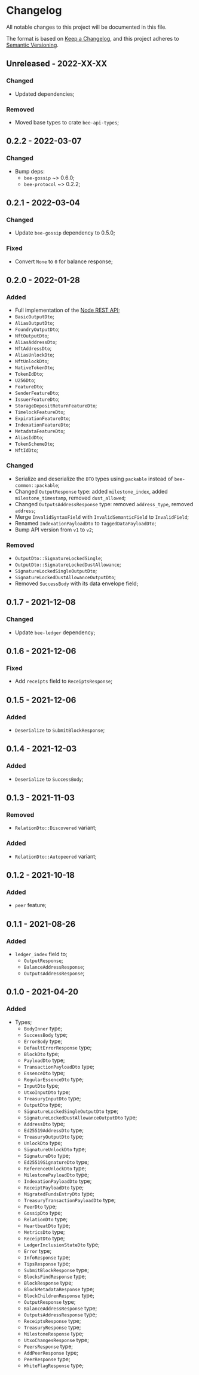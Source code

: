 # Changelog

All notable changes to this project will be documented in this file.

The format is based on [Keep a Changelog](https://keepachangelog.com/en/1.0.0/),
and this project adheres to [Semantic Versioning](https://semver.org/spec/v2.0.0.html).

<!-- ## Unreleased - YYYY-MM-DD

### Added

### Changed

### Deprecated

### Removed

### Fixed

### Security

### Removed

-->

## Unreleased - 2022-XX-XX

### Changed

- Updated dependencies;

### Removed

- Moved base types to crate `bee-api-types`;

## 0.2.2 - 2022-03-07

### Changed

- Bump deps: 
  + `bee-gossip` ~> 0.6.0;
  + `bee-protocol` ~> 0.2.2;

## 0.2.1 - 2022-03-04

### Changed

- Update `bee-gossip` dependency to 0.5.0;

### Fixed

- Convert `None` to `0` for balance response;

## 0.2.0 - 2022-01-28

### Added

- Full implementation of the [Node REST API](https://github.com/iotaledger/tips/blob/main/tips/TIP-0013/tip-0013.md);
- `BasicOutputDto`;
- `AliasOutputDto`;
- `FoundryOutputDto`;
- `NftOutputDto`;
- `AliasAddressDto`;
- `NftAddressDto`;
- `AliasUnlockDto`;
- `NftUnlockDto`;
- `NativeTokenDto`;
- `TokenIdDto`;
- `U256Dto`;
- `FeatureDto`;
- `SenderFeatureDto`;
- `IssuerFeatureDto`;
- `StorageDepositReturnFeatureDto`;
- `TimelockFeatureDto`;
- `ExpirationFeatureDto`;
- `IndexationFeatureDto`;
- `MetadataFeatureDto`;
- `AliasIdDto`;
- `TokenSchemeDto`;
- `NftIdDto`;

### Changed

- Serialize and deserialize the `DTO` types using `packable` instead of `bee-common::packable`;
- Changed `OutputResponse` type: added `milestone_index`, added `milestone_timestamp`, removed `dust_allowed`;
- Changed `OutputsAddressResponse` type: removed `address_type`, removed `address`;
- Merge `InvalidSyntaxField` with `InvalidSemanticField` to `InvalidField`;
- Renamed `IndexationPayloadDto` to `TaggedDataPayloadDto`;
- Bump API version from `v1` to `v2`;

### Removed

- `OutputDto::SignatureLockedSingle`;
- `OutputDto::SignatureLockedDustAllowance`;
- `SignatureLockedSingleOutputDto`;
- `SignatureLockedDustAllowanceOutputDto`;
- Removed `SuccessBody` with its data envelope field;

## 0.1.7 - 2021-12-08

### Changed

- Update `bee-ledger` dependency;

## 0.1.6 - 2021-12-06

### Fixed

- Add `receipts` field to `ReceiptsResponse`;

## 0.1.5 - 2021-12-06

### Added

- `Deserialize` to `SubmitBlockResponse`;

## 0.1.4 - 2021-12-03

### Added

- `Deserialize` to `SuccessBody`;

## 0.1.3 - 2021-11-03

### Removed

- `RelationDto::Discovered` variant;

### Added

- `RelationDto::Autopeered` variant;

## 0.1.2 - 2021-10-18

### Added

- `peer` feature;

## 0.1.1 - 2021-08-26

### Added

- `ledger_index` field to;
  - `OutputResponse`;
  - `BalanceAddressResponse`;
  - `OutputsAddressResponse`;

## 0.1.0 - 2021-04-20

### Added

- Types;
  - `BodyInner` type;
  - `SuccessBody` type;
  - `ErrorBody` type;
  - `DefaultErrorResponse` type;
  - `BlockDto` type;
  - `PayloadDto` type;
  - `TransactionPayloadDto` type;
  - `EssenceDto` type;
  - `RegularEssenceDto` type;
  - `InputDto` type;
  - `UtxoInputDto` type;
  - `TreasuryInputDto` type;
  - `OutputDto` type;
  - `SignatureLockedSingleOutputDto` type;
  - `SignatureLockedDustAllowanceOutputDto` type;
  - `AddressDto` type;
  - `Ed25519AddressDto` type;
  - `TreasuryOutputDto` type;
  - `UnlockDto` type;
  - `SignatureUnlockDto` type;
  - `SignatureDto` type;
  - `Ed25519SignatureDto` type;
  - `ReferenceUnlockDto` type;
  - `MilestonePayloadDto` type;
  - `IndexationPayloadDto` type;
  - `ReceiptPayloadDto` type;
  - `MigratedFundsEntryDto` type;
  - `TreasuryTransactionPayloadDto` type;
  - `PeerDto` type;
  - `GossipDto` type;
  - `RelationDto` type;
  - `HeartbeatDto` type;
  - `MetricsDto` type;
  - `ReceiptDto` type;
  - `LedgerInclusionStateDto` type;
  - `Error` type;
  - `InfoResponse` type;
  - `TipsResponse` type;
  - `SubmitBlockResponse` type;
  - `BlocksFindResponse` type;
  - `BlockResponse` type;
  - `BlockMetadataResponse` type;
  - `BlockChildrenResponse` type;
  - `OutputResponse` type;
  - `BalanceAddressResponse` type;
  - `OutputsAddressResponse` type;
  - `ReceiptsResponse` type;
  - `TreasuryResponse` type;
  - `MilestoneResponse` type;
  - `UtxoChangesResponse` type;
  - `PeersResponse` type;
  - `AddPeerResponse` type;
  - `PeerResponse` type;
  - `WhiteFlagResponse` type;
